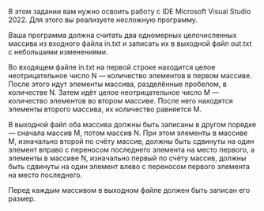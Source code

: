 В этом задании вам нужно освоить работу с IDE Microsoft Visual Studio 2022. Для этого вы реализуете несложную программу.

Ваша программа должна считать два одномерных целочисленных массива из входного файла in.txt и записать их в выходной файл out.txt с небольшими изменениями.

Во входящем файле in.txt на первой строке находится целое неотрицательное число N — количество элементов в первом массиве. После этого идут элементы массива, разделённые пробелом, в количестве N. Затем идёт целое неотрицательное число M — количество элементов во втором массиве. После него находятся элементы второго массива, их количество равняется M.

В выходной файл оба массива должны быть записаны в другом порядке — сначала массив M, потом массив N. При этом элементы в массиве M, изначально второй по счёту массив, должны быть сдвинуты на один элемент вправо с переносом последнего элемента на место первого, а элементы в массиве N, изначально первый по счёту массив, должны быть сдвинуты на один элемент влево с переносом первого элемента на место последнего.

Перед каждым массивом в выходном файле должен быть записан его размер.
